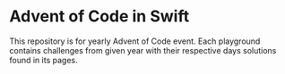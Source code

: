 # Advent of Code in Swift
This repository is for yearly Advent of Code event.
Each playground contains challenges from given year with their respective days solutions found in its pages.
